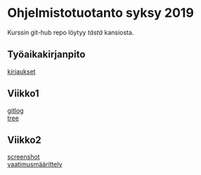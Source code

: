 # Ohjelmistotuotanto syksy 2019

Kurssin git-hub repo löytyy *tästä* kansiosta.

## Työaikakirjanpito
[kirjaukset](https://raw.githubusercontent.com/jaapro-git/ot-harjoitustyo/master/dokumentaatio/tyoaikakirjanpito.md)

## Viikko1
[gitlog](https://github.com/jaapro-git/ot-harjoitustyo/blob/master/laskarit/gitlog.txt)</br>
[tree](https://github.com/jaapro-git/ot-harjoitustyo/blob/master/laskarit/komentorivi.txt)

## Viikko2
[screenshot](https://github.com/jaapro-git/ot-harjoitustyo/blob/master/laskarit/screenshot.png)</br>
[vaatimusmäärittely](https://raw.githubusercontent.com/jaapro-git/ot-harjoitustyo/master/dokumentaatio/vaatimusmaarittely.md)
